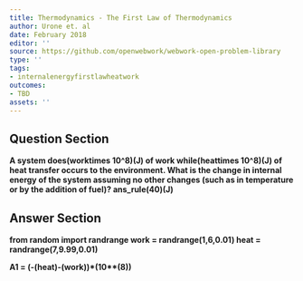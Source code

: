```yaml
---
title: Thermodynamics - The First Law of Thermodynamics
author: Urone et. al
date: February 2018
editor: ''
source: https://github.com/openwebwork/webwork-open-problem-library
type: ''
tags:
- internalenergyfirstlawheatwork
outcomes:
- TBD
assets: ''
---
```


## Question Section 

<b>
A system does(worktimes 10^8)(J) of work while(heattimes 10^8)(J) of heat transfer occurs to the environment. What is the change in internal energy of the system assuming no other changes (such as in temperature or by the addition of fuel)?
ans_rule(40)(J)



## Answer Section

from random import randrange
work = randrange(1,6,0.01)
heat = randrange(7,9.99,0.01)

A1 = (-(heat)-(work))*(10**(8))